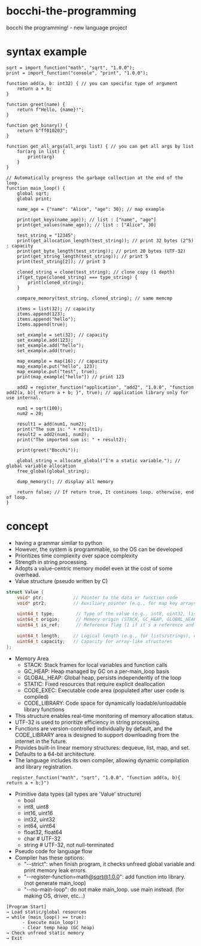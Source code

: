 # bocchi-the-programming
bocchi the programming! - new language project

# syntax example
```
sqrt = import_function("math", "sqrt", "1.0.0");
print = import_function("console", "print", "1.0.0");

function add(a, b: int32) { // you can specific type of argument
    return a + b;
}

function greet(name) {
    return f"Hello, {name}!";
}

function get_binary() {
    return b"ff010203";
}

function get_all_args(all_args list) { // you can get all args by list
    for(arg in list) {
        print(arg)
    }
}

// Automatically progress the garbage collection at the end of the loop.
function main_loop() {
    global sqrt;
    global print;

    name_age = {"name": "Alice", "age": 30}; // map example

    print(get_keys(name_age)); // list : ["name", "age"]
    print(get_values(name_age)); // list : ["Alice", 30]

    test_string = "12345";
    print(get_allocation_length(test_string)); // print 32 bytes (2^5) : capacity
    print(get_byte_length(test_string)); // print 20 bytes (UTF-32)
    print(get_string_length(test_string)); // print 5
    print(test_string[2]); // print 3

    cloned_string = clone(test_string); // clone copy (1 depth)
    if(get_type(cloned_string) === type_string) {
        print(cloned_string);
    }

    compare_memory(test_string, cloned_string); // same memcmp

    items = list(32); // capacity
    items.append(123);
    items.append("hello");
    items.append(true);

    set_example = set(32); // capacity
    set_example.add(123);
    set_example.add("hello");
    set_example.add(true);

    map_example = map(16); // capacity
    map_example.put("hello", 123);
    map_example.put("test", true);
    print(map_example["hello"]) // print 123

    add2 = register_function("application", "add2", "1.0.0", "function add2(a, b){ return a + b; }", true); // application library only for use internal.

    num1 = sqrt(100);
    num2 = 20;

    result1 = add(num1, num2);
    print("The sum is: " + result1);
    result2 = add2(num1, num2);
    print("The imported sum is: " + result2);

    print(greet("Bocchi"));
    
    global_string = allocate_global("I'm a static variable."); // global variable allocation
    free_global(global_string);

    dump_memory(); // display all memory

    return false; // If return true, It continues loop. otherwise, end of loop.
}
```

# concept
- having a grammar similar to python
- However, the system is programmable, so the OS can be developed
- Prioritizes time complexity over space complexity
- Strength in string processing.
- Adopts a value-centric memory model even at the cost of some overhead.
- Value structure (pseudo written by C)
```c
struct Value {
    void* ptr;           // Pointer to the data or function code
    void* ptr2;          // Auxiliary pointer (e.g., for map key arrays, closure captures, etc.)

    uint64_t type;        // Type of the value (e.g., int8, uint32, list, map, string, function, etc.)
    uint64_t origin;      // Memory origin (STACK, GC_HEAP, GLOBAL_HEAP, STATIC, CODE)
    uint64_t is_ref;      // Reference flag (1 if it's a reference and should not be deallocated)

    uint64_t length;     // Logical length (e.g., for lists/strings), or the actual value for integers
    uint64_t capacity;   // Capacity for array-like structures
};
```
- Memory Area
  - STACK: Stack frames for local variables and function calls
  - GC_HEAP: Heap managed by GC on a per-main_loop basis
  - GLOBAL_HEAP: Global heap, persists independently of the loop
  - STATIC: Fixed resources that require explicit deallocation
  - CODE_EXEC: Executable code area (populated after user code is compiled)
  - CODE_LIBRARY: Code space for dynamically loadable/unloadable library functions
- This structure enables real-time monitoring of memory allocation status.
- UTF-32 is used to prioritize efficiency in string processing.
- Functions are version-controlled individually by default, and the CODE_LIBRARY area is designed to support downloading from the internet in the future.
- Provides built-in linear memory structures: dequeue, list, map, and set.
- Defaults to a 64-bit architecture.
- The language includes its own compiler, allowing dynamic compilation and library registration.
```
  register_function("math", "sqrt", "1.0.0", "function add(a, b){ return a + b;}")
```
- Primitive data types (all types are 'Value' structure)
  - bool
  - int8,  uint8
  - int16, uint16
  - int32, uint32
  - int64, uint64
  - float32, float64
  - char  # UTF-32
  - string  # UTF-32, not null-terminated
- Pseudo code for language flow
- Compiler has these options:
  - "--strict": when finish program, it checks unfreed global variable and print memory leak errors.
  - "--register-function=math@sqrt@1.0.0": add function into library. (not generate main_loop)
  - "--no-main-loop": do not make main_loop. use main instead. (for making OS, driver, etc...)
```
[Program Start]
→ Load static/global resources
→ while (main_loop() == true):
      - Execute main_loop()
      - Clear temp heap (GC heap)
→ Check unfreed static memory
→ Exit
```
